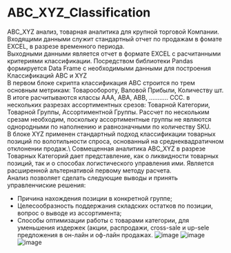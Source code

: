 # ABC_XYZ_Classification
ABC_XYZ анализ, товарная аналитика для крупной торговой Компании. Входящими данными служит стандартный отчет по продажам в фомате EXCEL, в разрезе временного периода.\
Выходными данными является отчет в формате EXCEL с расчитанными критериями классификации. 
Посредством библиотеки Pandas формируется Data Frame с необходимыми данными для построения Классификаций ABC и XYZ\
В первом блоке скрипта классификация ABC строится по трем основным метрикам: Товарообороту, Валовой Прибыли, Количеству шт.\
В итоге расчитываются классы AAA, ABA, ABB, ........... CCC. в нескольких разрезах ассортиментных срезов: Товарной Категории, Товарной Группы, Ассортиментной Группы. 
Рассчет по нескольким срезам необходим, поскольку ассортиментные группы не являются однородными по наполнению и равнозначными по количеству SKU.\
В блоке XYZ применен стандартный подход классификации товарных позиций по волотильности спроса, основанный на среднеквадратичном отклонении продаж.\ 
Совмещенная аналитика ABC_XYZ в разрезе Товарных Категорий дает представление, как о ликвидности товарных позиций, так и о способах логистического управления ими. Является расширенной альтернативой первому 
методу расчета.\
Анализ позволяет сделать следующие выводы и принять управленчиские решения:
- Причина нахождения позиции в конкретной группе;
- Целесообразность поддержания складских остатков по позиции, вопрос о выводе из ассортимента;
- Способы оптимизации работы с товарами  категории, для уменьшения издержек (акции, распродажи, cross-sale и up-sele предложения в он-лайн и оф-лайн продажах.
 ![image](https://github.com/VyacheslavGusev/ABC_XYZ_Classification/assets/117516863/4bd5726f-f07d-4860-96ae-831e4908739a)
 ![image](https://github.com/VyacheslavGusev/ABC_XYZ_Classification/assets/117516863/c7d7eed1-59cc-4edc-bd15-82c69862a02e)
 ![image](https://github.com/VyacheslavGusev/ABC_XYZ_Classification/assets/117516863/a32ac7ce-7275-4123-872f-ef01e55687f3)




